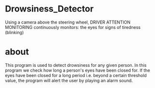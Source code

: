 # Drowsiness_Detector
Using a camera above the steering wheel, DRIVER ATTENTION MONITORING continuously monitors: the eyes for signs of tiredness (blinking)
# about
This program is used to detect drowsiness for any given person. In this program we check how long a person's eyes have been closed for. If the eyes have been closed for a long period i.e. beyond a certain threshold value, the program will alert the user by playing an alarm sound.
